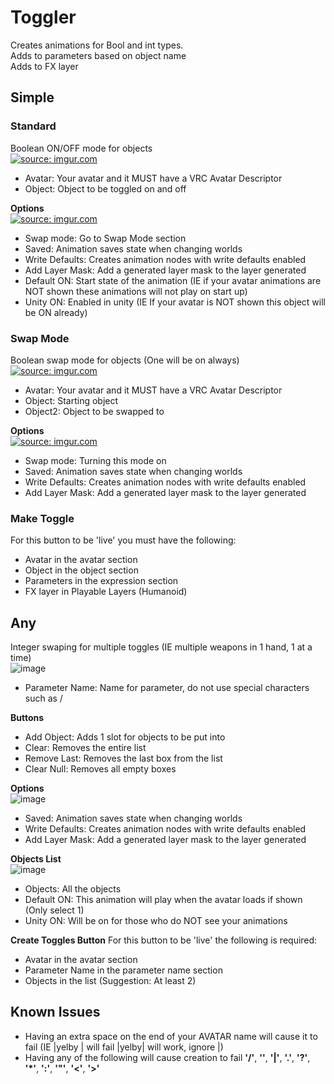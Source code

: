 # Toggler

Creates animations for Bool and int types.</br>
Adds to parameters based on object name</br>
Adds to FX layer</br>

## Simple
### Standard
Boolean ON/OFF mode for objects</br>
<a href="https://imgur.com/V2IEmLi"><img src="https://i.imgur.com/V2IEmLi.png" title="source: imgur.com" /></a></br>
 - Avatar: Your avatar and it MUST have a VRC Avatar Descriptor</br>
 - Object: Object to be toggled on and off</br>

**Options**</br>
<a href="https://imgur.com/djlOMSd"><img src="https://i.imgur.com/djlOMSd.png" title="source: imgur.com" /></a></br>
 - Swap mode: Go to Swap Mode section</br>
 - Saved: Animation saves state when changing worlds</br>
 - Write Defaults: Creates animation nodes with write defaults enabled</br>
 - Add Layer Mask: Add a generated layer mask to the layer generated</br>
 - Default ON: Start state of the animation (IE if your avatar animations are NOT shown these animations will not play on start up)</br>
 - Unity ON: Enabled in unity (IE If your avatar is NOT shown this object will be ON already)</br>

### Swap Mode</br>
Boolean swap mode for objects (One will be on always)</br>
<a href="https://imgur.com/FjDj9O2"><img src="https://i.imgur.com/FjDj9O2.png" title="source: imgur.com" /></a>
 - Avatar: Your avatar and it MUST have a VRC Avatar Descriptor</br>
 - Object: Starting object</br>
 - Object2: Object to be swapped to</br>

**Options**</br>
<a href="https://imgur.com/sHUy0UF"><img src="https://i.imgur.com/sHUy0UF.png" title="source: imgur.com" /></a>
 - Swap mode: Turning this mode on</br>
 - Saved: Animation saves state when changing worlds</br>
 - Write Defaults: Creates animation nodes with write defaults enabled</br>
 - Add Layer Mask: Add a generated layer mask to the layer generated</br>
 
### Make Toggle
For this button to be 'live' you must have the following:
 - Avatar in the avatar section
 - Object in the object section
 - Parameters in the expression section
 - FX layer in Playable Layers (Humanoid)

## Any
Integer swaping for multiple toggles (IE multiple weapons in 1 hand, 1 at a time)</br>
![image](https://user-images.githubusercontent.com/41715570/154866275-c234ba76-e9dd-4947-a2f5-283ec0fdd65a.png)
 - Parameter Name: Name for parameter, do not use special characters such as / </br>

**Buttons**</br>
 - Add Object: Adds 1 slot for objects to be put into
 - Clear: Removes the entire list
 - Remove Last: Removes the last box from the list
 - Clear Null: Removes all empty boxes</br>

**Options**</br>
![image](https://user-images.githubusercontent.com/41715570/154866379-114d256b-8e28-41e8-bf36-f5336ca13688.png)
 - Saved: Animation saves state when changing worlds</br>
 - Write Defaults: Creates animation nodes with write defaults enabled</br>
 - Add Layer Mask: Add a generated layer mask to the layer generated</br>

**Objects List**</br>
![image](https://user-images.githubusercontent.com/41715570/154866547-df5de298-e09f-41ba-b342-cf4b10fcc6f1.png)
 - Objects: All the objects
 - Default ON: This animation will play when the avatar loads if shown (Only select 1)
 - Unity ON: Will be on for those who do NOT see your animations

**Create Toggles Button**
For this button to be 'live' the following is required:
 - Avatar in the avatar section
 - Parameter Name in the parameter name section
 - Objects in the list (Suggestion: At least 2)
## Known Issues
 - Having an extra space on the end of your AVATAR name will cause it to fail (IE |yelby | will fail |yelby| will work, ignore |)
 - Having any of the following will cause creation to fail **'/'**, **'\'**, **'|'**, **'.'**, **'?'**, **'*'**, **':'**, **'"'**, **'<'**, **'>'**

